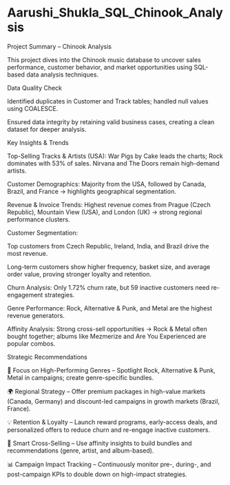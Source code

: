 # Aarushi_Shukla_SQL_Chinook_Analysis

Project Summary – Chinook Analysis

This project dives into the Chinook music database to uncover sales performance, customer behavior, and market opportunities using SQL-based data analysis techniques.

Data Quality Check

Identified duplicates in Customer and Track tables; handled null values using COALESCE.

Ensured data integrity by retaining valid business cases, creating a clean dataset for deeper analysis.

Key Insights & Trends

Top-Selling Tracks & Artists (USA): War Pigs by Cake leads the charts; Rock dominates with 53% of sales. Nirvana and The Doors remain high-demand artists.

Customer Demographics: Majority from the USA, followed by Canada, Brazil, and France → highlights geographical segmentation.

Revenue & Invoice Trends: Highest revenue comes from Prague (Czech Republic), Mountain View (USA), and London (UK) → strong regional performance clusters.

Customer Segmentation:

Top customers from Czech Republic, Ireland, India, and Brazil drive the most revenue.

Long-term customers show higher frequency, basket size, and average order value, proving stronger loyalty and retention.

Churn Analysis: Only 1.72% churn rate, but 59 inactive customers need re-engagement strategies.

Genre Performance: Rock, Alternative & Punk, and Metal are the highest revenue generators.

Affinity Analysis: Strong cross-sell opportunities → Rock & Metal often bought together; albums like Mezmerize and Are You Experienced are popular combos.

Strategic Recommendations

🎸 Focus on High-Performing Genres – Spotlight Rock, Alternative & Punk, Metal in campaigns; create genre-specific bundles.

🌍 Regional Strategy – Offer premium packages in high-value markets (Canada, Germany) and discount-led campaigns in growth markets (Brazil, France).

💡 Retention & Loyalty – Launch reward programs, early-access deals, and personalized offers to reduce churn and re-engage inactive customers.

🔗 Smart Cross-Selling – Use affinity insights to build bundles and recommendations (genre, artist, and album-based).

📊 Campaign Impact Tracking – Continuously monitor pre-, during-, and post-campaign KPIs to double down on high-impact strategies.

